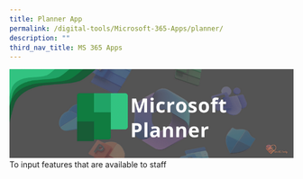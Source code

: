 ```yaml
---
title: Planner App
permalink: /digital-tools/Microsoft-365-Apps/planner/
description: ""
third_nav_title: MS 365 Apps
---
```

![MSPlannerBanner](/images/PlannerBanner.png)
To input features that are available to staff